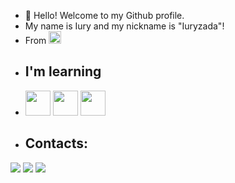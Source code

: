 - 👋 Hello! Welcome to my Github profile.
- My name is Iury and my nickname is "Iuryzada"!
- From <img src="https://flagicons.lipis.dev/flags/4x3/br.svg" width="20" height="20"/>
- ## I'm learning
-   <img src="https://cdn.jsdelivr.net/gh/devicons/devicon/icons/html5/html5-original-wordmark.svg" width="40" height="40"/> <img src="https://cdn.jsdelivr.net/gh/devicons/devicon/icons/css3/css3-original-wordmark.svg" width="40" height="40"/> <img src="https://cdn.jsdelivr.net/gh/devicons/devicon/icons/javascript/javascript-original.svg" width="40" height="40" />
- ## Contacts:
 <div>
 <a href="https://instagram.com/iuryzada" target="_blank"><img loading="lazy" src="https://img.shields.io/badge/-Instagram-%23E4405F?style=for-the-badge&logo=instagram&logoColor=white" target="_blank"></a>
 <a href = "mailto:iuryspacontato@gmail.com"><img loading="lazy" src="https://img.shields.io/badge/Gmail-D14836?style=for-the-badge&logo=gmail&logoColor=white" target="_blank"></a>
 <a href="https://www.linkedin.com/in/iury-henrique-217752264/" target="_blank"><img loading="lazy" src="https://img.shields.io/badge/-LinkedIn-%230077B5?style=for-the-badge&logo=linkedin&logoColor=white" target="_blank"></a>   
 </div>
<!---
Iuryzada/Iuryzada is a ✨ special ✨ repository because its `README.md` (this file) appears on your GitHub profile.
You can click the Preview link to take a look at your changes.
--->
